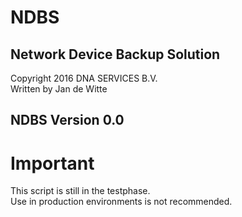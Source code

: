 NDBS
====
Network Device Backup Solution
------------------------------
Copyright 2016 DNA SERVICES B.V.  
Written by Jan de Witte

NDBS Version 0.0
----------------

# Important
This script is still in the testphase.  
Use in production environments is not recommended.
